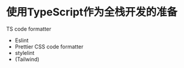 # 使用TypeScript作为全栈开发的准备
TS code formatter
- Eslint
- Prettier
CSS code formatter
- stylelint
- (Tailwind)
  